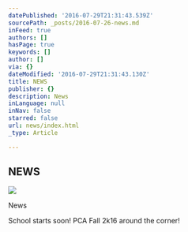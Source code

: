 ```yaml
---
datePublished: '2016-07-29T21:31:43.539Z'
sourcePath: _posts/2016-07-26-news.md
inFeed: true
authors: []
hasPage: true
keywords: []
author: []
via: {}
dateModified: '2016-07-29T21:31:43.130Z'
title: NEWS
publisher: {}
description: News
inLanguage: null
inNav: false
starred: false
url: news/index.html
_type: Article

---
```

## NEWS
![](https://the-grid-user-content.s3-us-west-2.amazonaws.com/4a1a4df5-d49c-4a19-8a5a-5dc271360da3.gif)

News

School starts soon! PCA Fall 2k16 around the corner!